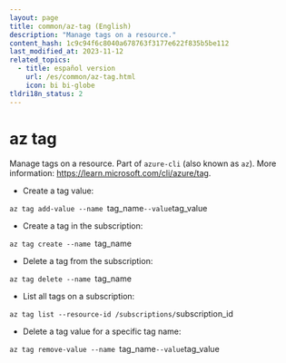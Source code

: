```yaml
---
layout: page
title: common/az-tag (English)
description: "Manage tags on a resource."
content_hash: 1c9c94f6c8040a678763f3177e622f835b5be112
last_modified_at: 2023-11-12
related_topics:
  - title: español version
    url: /es/common/az-tag.html
    icon: bi bi-globe
tldri18n_status: 2
---
```

# az tag

Manage tags on a resource.
Part of `azure-cli` (also known as `az`).
More information: <https://learn.microsoft.com/cli/azure/tag>.

- Create a tag value:

`az tag add-value --name `<span class="tldr-var badge badge-pill bg-dark-lm bg-white-dm text-white-lm text-dark-dm font-weight-bold">tag_name</span>` --value `<span class="tldr-var badge badge-pill bg-dark-lm bg-white-dm text-white-lm text-dark-dm font-weight-bold">tag_value</span>

- Create a tag in the subscription:

`az tag create --name `<span class="tldr-var badge badge-pill bg-dark-lm bg-white-dm text-white-lm text-dark-dm font-weight-bold">tag_name</span>

- Delete a tag from the subscription:

`az tag delete --name `<span class="tldr-var badge badge-pill bg-dark-lm bg-white-dm text-white-lm text-dark-dm font-weight-bold">tag_name</span>

- List all tags on a subscription:

`az tag list --resource-id /subscriptions/`<span class="tldr-var badge badge-pill bg-dark-lm bg-white-dm text-white-lm text-dark-dm font-weight-bold">subscription_id</span>

- Delete a tag value for a specific tag name:

`az tag remove-value --name `<span class="tldr-var badge badge-pill bg-dark-lm bg-white-dm text-white-lm text-dark-dm font-weight-bold">tag_name</span>` --value `<span class="tldr-var badge badge-pill bg-dark-lm bg-white-dm text-white-lm text-dark-dm font-weight-bold">tag_value</span>
